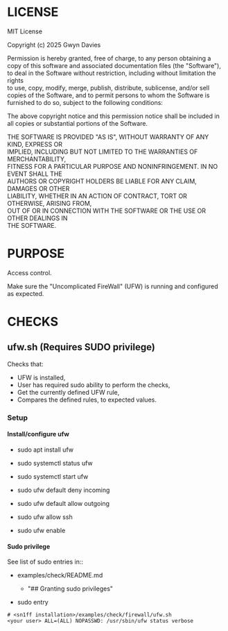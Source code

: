 # LICENSE

MIT License

Copyright (c) 2025 Gwyn Davies

Permission is hereby granted, free of charge, to any person obtaining a copy
of this software and associated documentation files (the "Software"), to deal
in the Software without restriction, including without limitation the rights  
to use, copy, modify, merge, publish, distribute, sublicense, and/or sell      
copies of the Software, and to permit persons to whom the Software is          
furnished to do so, subject to the following conditions:                        

The above copyright notice and this permission notice shall be included in    
all copies or substantial portions of the Software.                            

THE SOFTWARE IS PROVIDED "AS IS", WITHOUT WARRANTY OF ANY KIND, EXPRESS OR     
IMPLIED, INCLUDING BUT NOT LIMITED TO THE WARRANTIES OF MERCHANTABILITY,       
FITNESS FOR A PARTICULAR PURPOSE AND NONINFRINGEMENT. IN NO EVENT SHALL THE    
AUTHORS OR COPYRIGHT HOLDERS BE LIABLE FOR ANY CLAIM, DAMAGES OR OTHER         
LIABILITY, WHETHER IN AN ACTION OF CONTRACT, TORT OR OTHERWISE, ARISING FROM,  
OUT OF OR IN CONNECTION WITH THE SOFTWARE OR THE USE OR OTHER DEALINGS IN      
THE SOFTWARE.


# PURPOSE

Access control.

Make sure the "Uncomplicated FireWall" (UFW) is running and configured as expected.


# CHECKS

## ufw.sh (Requires SUDO privilege)

Checks that:
* UFW is installed,
* User has required sudo ability to perform the checks,
* Get the currently defined UFW rule,
* Compares the defined rules, to expected values.

### Setup

#### Install/configure ufw

* sudo apt install ufw
* sudo systemctl status ufw

* sudo systemctl start ufw
* sudo ufw default deny incoming
* sudo ufw default allow outgoing
* sudo ufw allow ssh

* sudo ufw enable

#### Sudo privilege

See list of sudo entries in::
* examples/check/README.md
  * "## Granting sudo privileges"

* sudo entry
```
# <sn1ff installation>/examples/check/firewall/ufw.sh
<your user> ALL=(ALL) NOPASSWD: /usr/sbin/ufw status verbose
```
